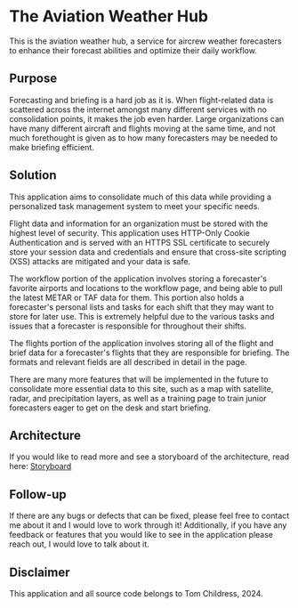 # The Aviation Weather Hub

This is the aviation weather hub, a service for aircrew weather forecasters to enhance their forecast abilities and optimize their daily workflow.

## Purpose

Forecasting and briefing is a hard job as it is. When flight-related data is scattered across the internet amongst many different services with no consolidation points, it makes the job even harder. Large organizations can have many different aircraft and flights moving at the same time, and 
not much forethought is given as to how many forecasters may be needed to make briefing efficient.

## Solution
This application aims to consolidate much of this data while providing a personalized task management system to meet your specific needs. 

Flight data and information for an organization must be stored with the highest level of security. This application uses HTTP-Only Cookie Authentication and is served with an HTTPS SSL certificate to securely store your session data and credentials and ensure that cross-site scripting (XSS) attacks are mitigated and your data is safe.

The workflow portion of the application involves storing a forecaster's favorite airports and locations to the workflow page, and being able to pull the latest METAR or TAF data for them. This portion also holds a forecaster's personal lists and tasks for each shift that they may want to store for later use. This is extremely helpful due to the various tasks and issues that a forecaster is responsible for throughout their shifts. 

The flights portion of the application involves storing all of the flight and brief data for a forecaster's flights that they are responsible for briefing. The formats and relevant fields are all described in detail in the page.

There are many more features that will be implemented in the future to consolidate more essential data to this site, such as a map with satellite, radar, and precipitation layers, as well as a training page to train junior forecasters eager to get on the desk and start briefing.

## Architecture

If you would like to read more and see a storyboard of the architecture, read here: [Storyboard](./docs/architecture.md)

## Follow-up

If there are any bugs or defects that can be fixed, please feel free to contact me about it and I would love to work through it!
Additionally, if you have any feedback or features that you would like to see in the application please reach out, I would love to talk about it.

## Disclaimer

This application and all source code belongs to Tom Childress, 2024.
